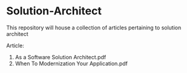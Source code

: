 # Solution-Architect
This repository will house a collection of articles pertaining to solution architect

Article:
1. As a Software Solution Architect.pdf
2. When To Modernization Your Application.pdf
